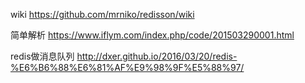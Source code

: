 


wiki
https://github.com/mrniko/redisson/wiki

简单解析
https://www.iflym.com/index.php/code/201503290001.html

redis做消息队列
http://dxer.github.io/2016/03/20/redis-%E6%B6%88%E6%81%AF%E9%98%9F%E5%88%97/